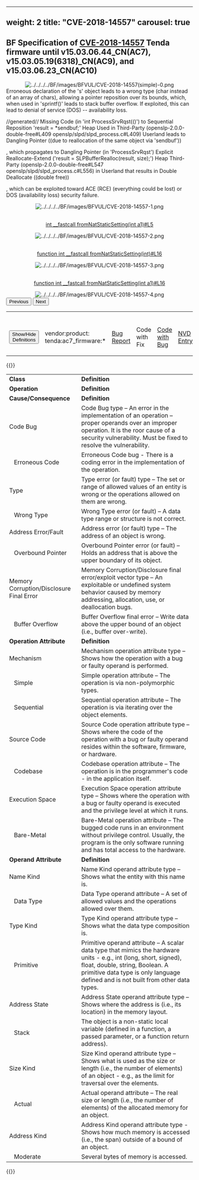 ﻿
---
weight: 2
title: "CVE-2018-14557"
carousel: true
---

<script async="" src="https://www.googletagmanager.com/gtag/js?id=G-PJ364XPP9F">
</script>
<script>
	window.dataLayer = window.dataLayer || [];
	function gtag(){dataLayer.push(arguments);}
	gtag('js', new Date());
	gtag('config', 'G-PJ364XPP9F');
</script>


## BF Specification of [CVE-2018-14557](https://cve.mitre.org/cgi-bin/cvename.cgi?name=CVE-2018-14557) Tenda firmware until v15.03.06.44_CN(AC7), v15.03.05.19(6318)_CN(AC9), and v15.03.06.23_CN(AC10)

<div>
<div class="row">
<div class="col-5">
<div>
<div style="text-align:center">
<img src="../../../../BF/images/BFVUL/CVE-2018-14557(simple)-0.png" alt="../../../../BF/images/BFVUL/CVE-2018-14557(simple)-0.png"/> 
		</div>
</div>

</div>
<div class="col">
<div class="row">
<div >
Erroneous declaration of the 's' object leads to a wrong type (char instead of an array of chars), allowing a pointer reposition over its bounds, which, when used in 'sprintf()' leads to stack buffer overflow. If exploited, this can lead to denial of service (DOS) -- availability loss.

//generated//
Missing Code (in 'int ProcessSrvRqst(()') to Sequential Reposition 'result = *sendbuf;' Heap Used in Third-Party (openslp-2.0.0-double-free#L409
openslp/slpd/slpd_process.c#L409) Userland leads to Dangling Pointer ((due to reallocation of the same object via 'sendbuf')) 

, which propagates to Dangling Pointer (in 'ProcessSrvRqst') Explicit Reallocate-Extend ('result = SLPBufferRealloc(result, size);') Heap Third-Party (openslp-2.0.0-double-free#L547
openslp/slpd/slpd_process.c#L556) in Userland  that results in Double Deallocate ((double free)) 

, which can be exploited toward ACE (RCE) (everything could be lost) or DOS (availability loss) security failure.
</div>
</div>

<div class ="row">
<div>
<div id="carouselControls" class="carousel slide" data-interval="false" data-wrap="false">
<div class="carousel-inner">

<div class="carousel-item active" style="text-align:center">
				
<img src="../../../../BF/images/BFVUL/CVE-2018-14557-1.png" alt="../../../../BF/images/BFVUL/CVE-2018-14557-1.png"/> 
<td>

<br/>[int __fastcall fromNatStaticSetting(int a1)#L5](https://web.archive.org/web/20211209121729/https://github.com/zsjevilhex/iot/blob/master/route/tenda/tenda-03/Tenda.md)
</td>
			
</div>
			
<div class="carousel-item" style="text-align:center">
				
<img src="../../../../BF/images/BFVUL/CVE-2018-14557-2.png" alt="../../../../BF/images/BFVUL/CVE-2018-14557-2.png"/> 
<td>

<br/>[function int __fastcall fromNatStaticSetting(int)#L16](https://web.archive.org/web/20211209121729/https://github.com/zsjevilhex/iot/blob/master/route/tenda/tenda-03/Tenda.md)
</td>
			
</div>
			
<div class="carousel-item" style="text-align:center">
				
<img src="../../../../BF/images/BFVUL/CVE-2018-14557-3.png" alt="../../../../BF/images/BFVUL/CVE-2018-14557-3.png"/> 
<td>

<br/>[function int __fastcall fromNatStaticSetting(int a1)#L16](https://web.archive.org/web/20211209121729/https://github.com/zsjevilhex/iot/blob/master/route/tenda/tenda-03/Tenda.md)
</td>
			
</div>
			
<div class="carousel-item" style="text-align:center">
				
<img src="../../../../BF/images/BFVUL/CVE-2018-14557-4.png" alt="../../../../BF/images/BFVUL/CVE-2018-14557-4.png"/> 
</div>
			
</div>
<button class="carousel-control-prev" type="button" data-bs-target="#carouselControls" data-bs-slide="prev">
<span class="carousel-control-prev-icon" aria-hidden="true"></span>
<span class="visually-hidden">Previous</span>
</button>
<button class="carousel-control-next" type="button" data-bs-target="#carouselControls" data-bs-slide="next">
<span class="carousel-control-next-icon" aria-hidden="true"></span>
<span class="visually-hidden">Next</span>
</button>
</div>
</div>
</div>
</div>
</div>
</div>

<table>
<tr>
<td>

<br/><button class="btn btn-secondary" type="button" data-bs-toggle="collapse" data-bs-target="#collapseTable" aria-expanded="false" aria-controls="collapseTable">Show/Hide Definitions</button>
</td><td>

<br/>vendor:product: tenda:ac7_firmware:*
</td><td>

<br/>[Bug Report](https://web.archive.org/web/20211209121729/https://github.com/zsjevilhex/iot/blob/master/route/tenda/tenda-03/Tenda.md)
</td><td>

<br/>Code with Fix
</td><td>

<br/>[Code with Bug](https://web.archive.org/web/20211209121729/https://github.com/zsjevilhex/iot/blob/master/route/tenda/tenda-03/Tenda.md)
</td><td>

<br/>[NVD Entry](https://nvd.nist.gov/vuln/detail/CVE-2018-14557)
</td>
</tr>
</table>

{{<rawhtml>}}
<div class="collapse" id="collapseTable">
<table>
		<tr>
		<td>
				<strong>Class</strong>
			</td>
	<td>
				<strong>Definition</strong>
			</td>
	</tr>
	<tr>
		<td>
				<strong>Operation</strong>
			</td>
	<td>
				<strong>Definition</strong>
			</td>
	</tr>
	<tr>
		<td>
				<strong>Cause/Consequence</strong>
			</td>
	<td>
				<strong>Definition</strong>
			</td>
	</tr>
	<tr>
		<td>Code Bug</td>
	<td>Code Bug type – An error in the implementation of an operation – proper operands over an improper operation. It is the roor cause of a security vulnerability. Must be fixed to resolve the vulnerability.</td>
	</tr>
	<tr>
		<td>   Erroneous Code</td>
	<td>Erroneous Code bug - There is a coding error in the implementation of the operation.</td>
	</tr>
	<tr>
		<td>Type </td>
	<td>Type error (or fault) type – The set or range of allowed values of an entity is wrong or the operations allowed on them are wrong.</td>
	</tr>
	<tr>
		<td>   Wrong Type</td>
	<td>Wrong Type error (or fault) – A data type range or structure is not correct.</td>
	</tr>
	<tr>
		<td>Address Error/Fault</td>
	<td>Address error (or fault) type – The address of an object is wrong.</td>
	</tr>
	<tr>
		<td>   Overbound Pointer</td>
	<td>Overbound Pointer error (or fault) – Holds an address that is above the upper boundary of its object.</td>
	</tr>
	<tr>
		<td>Memory Corruption/Disclosure Final Error</td>
	<td>Memory Corruption/Disclosure final error/exploit vector type – An exploitable or undefined system behavior caused by memory addressing, allocation, use, or deallocation bugs.</td>
	</tr>
	<tr>
		<td>   Buffer Overflow</td>
	<td>Buffer Overflow final error – Write data above the upper bound of an object (i.e., buffer over-write).</td>
	</tr>
	<tr>
		<td>
				<strong>Operation Attribute</strong>
			</td>
	<td>
				<strong>Definition</strong>
			</td>
	</tr>
	<tr>
		<td>Mechanism</td>
	<td>Mechanism operation attribute type – Shows how the operation with a bug or faulty operand is performed.</td>
	</tr>
	<tr>
		<td>   Simple</td>
	<td>Simple operation attribute – The operation is via non-polymorphic types.</td>
	</tr>
	<tr>
		<td>   Sequential</td>
	<td>Sequential operation attribute – The operation is via iterating over the object elements.</td>
	</tr>
	<tr>
		<td>Source Code</td>
	<td>Source Code operation attribute type – Shows where the code of the operation with a bug or faulty operand resides within the software, firmware, or hardware.</td>
	</tr>
	<tr>
		<td>   Codebase</td>
	<td>Codebase operation attribute – The operation is in the programmer's code - in the application itself.</td>
	</tr>
	<tr>
		<td>Execution Space</td>
	<td>Execution Space operation attribute type – Shows where the operation with a bug or faulty operand is executed and the privilege level at which it runs.</td>
	</tr>
	<tr>
		<td>   Bare-Metal</td>
	<td>Bare-Metal operation attribute – The bugged code runs in an environment without privilege control. Usually, the program is the only software running and has total access to the hardware.</td>
	</tr>
	<tr>
		<td>
				<strong>Operand Attribute</strong>
			</td>
	<td>
				<strong>Definition</strong>
			</td>
	</tr>
	<tr>
		<td>Name Kind</td>
	<td>Name Kind operand attribute type – Shows what the entity with this name is.</td>
	</tr>
	<tr>
		<td>   Data Type</td>
	<td>Data Type operand attribute – A set of allowed values and the operations allowed over them.</td>
	</tr>
	<tr>
		<td>Type Kind</td>
	<td>Type Kind operand attribute type – Shows what the data type composition is.</td>
	</tr>
	<tr>
		<td>   Primitive</td>
	<td>Primitive operand attribute – A scalar data type that mimics the hardware units - e.g., int (long, short, signed), float, double, string, Boolean. A primitive data type is only language defined and is not built from other data types.</td>
	</tr>
	<tr>
		<td>Address State</td>
	<td>Address State operand attribute type – Shows where the address is (i.e., its location) in the memory layout.</td>
	</tr>
	<tr>
		<td>   Stack</td>
	<td>The object is a non-static local variable (defined in a function, a passed parameter, or a function return address).</td>
	</tr>
	<tr>
		<td>Size Kind</td>
	<td>Size Kind operand attribute type – Shows what is used as the size or length (i.e., the number of elements) of an object - e.g., as the limit for traversal over the elements.</td>
	</tr>
	<tr>
		<td>   Actual</td>
	<td>Actual operand attribute – The real size or length (i.e., the number of elements) of the allocated memory for an object.</td>
	</tr>
	<tr>
		<td>Address Kind</td>
	<td>Address Kind operand attribute type - Shows how much memory is accessed (i.e., the span) outside of a bound of an object.</td>
	</tr>
	<tr>
		<td>   Moderate</td>
	<td>Several bytes of memory is accessed.</td>
	</tr>
	
</table>
</div>
{{</rawhtml>}}
	
